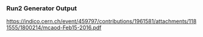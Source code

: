 ### Run2 Generator Output

https://indico.cern.ch/event/459797/contributions/1961581/attachments/1181555/1800214/mcaod-Feb15-2016.pdf